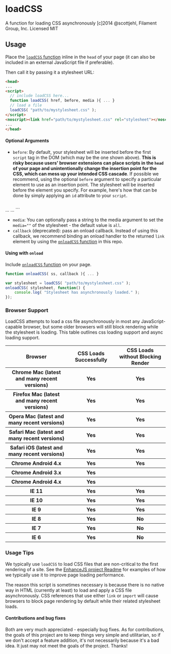 # loadCSS

A function for loading CSS asynchronously
[c]2014 @scottjehl, Filament Group, Inc.
Licensed MIT

## Usage

Place the [`loadCSS` function](https://github.com/filamentgroup/loadCSS/blob/master/loadCSS.js) inline in the `head` of your page (it can also be included in an external JavaScript file if preferable).

Then call it by passing it a stylesheet URL:

``` html
<head>
...
<script>
  // include loadCSS here...
  function loadCSS( href, before, media ){ ... }
  // load a file
  loadCSS( "path/to/mystylesheet.css" );
</script>
<noscript><link href="path/to/mystylesheet.css" rel="stylesheet"></noscript>
...
</head>
```

#### Optional Arguments
- `before`: By default, your stylesheet will be inserted before the first `script` tag in the DOM (which may be the one shown above). **This is risky because users' browser extensions can place scripts in the `head` of your page and unintentionally change the insertion point for the CSS, which can mess up your intended CSS cascade**. If possible we recommend, using the optional `before` argument to specify a particular element to use as an insertion point. The stylesheet will be inserted before the element you specify. For example, here's how that can be done by simply applying an `id` attribute to your `script`.
	``` html
<head>
...
<script id="loadcss">
  // include loadCSS here...
  function loadCSS( href, before, media ){ ... }
  // load a file
  loadCSS( "path/to/mystylesheet.css", document.getElementById("loadcss") );
</script>
<noscript><link href="path/to/mystylesheet.css" rel="stylesheet"></noscript>
...
</head>
```

- `media`: You can optionally pass a string to the media argument to set the `media=""` of the stylesheet - the default value is `all`.
- `callback` (deprecated): pass an onload callback. Instead of using this callback, we recommend binding an onload handler to the returned `link` element by using the [`onloadCSS` function](https://github.com/filamentgroup/loadCSS/blob/master/onloadCSS.js) in this repo.

#### Using with `onload`

Include [`onloadCSS` function](https://github.com/filamentgroup/loadCSS/blob/master/onloadCSS.js) on your page.

``` javascript
function onloadCSS( ss, callback ){ ... }

var stylesheet = loadCSS( "path/to/mystylesheet.css" );
onloadCSS( stylesheet, function() {
	console.log( "Stylesheet has asynchronously loaded." );
});
```

### Browser Support

LoadCSS attempts to load a css file asynchronously in most any JavaScript-capable browser, but some older browsers will still block rendering while the stylesheet is loading. This table outlines css loading support and async loading support.

<table>
    <tr>
        <th>Browser</th>
        <th>CSS Loads Successfully</th>
        <th>CSS Loads without Blocking Render</th>
    </tr>
    <tr>
        <th>Chrome Mac (latest and many recent versions)</th>
        <th>Yes</th>
        <th>Yes</th>
    </tr>
    <tr>
        <th>Firefox Mac (latest and many recent versions)</th>
        <th>Yes</th>
        <th>Yes</th>
    </tr>
     <tr>
        <th>Opera Mac (latest and many recent versions)</th>
        <th>Yes</th>
        <th>Yes</th>
    </tr>
    <tr>
        <th>Safari Mac (latest and many recent versions)</th>
        <th>Yes</th>
        <th>Yes</th>
    </tr>
    <tr>
        <th>Safari iOS (latest and many recent versions)</th>
        <th>Yes</th>
        <th>Yes</th>
    </tr>
    <tr>
        <th>Chrome Android 4.x</th>
        <th>Yes</th>
        <th>Yes</th>
    </tr>
     <tr>
        <th>Chrome Android 3.x</th>
        <th>Yes</th>
        <th></th>
    </tr>
     <tr>
        <th>Chrome Android 4.x</th>
        <th>Yes</th>
        <th></th>
    </tr>
     <tr>
        <th>IE 11</th>
        <th>Yes</th>
        <th>Yes</th>
    </tr>
     <tr>
        <th>IE 10</th>
        <th>Yes</th>
        <th>Yes</th>
    </tr>
    <tr>
        <th>IE 9</th>
        <th>Yes</th>
        <th>Yes</th>
    </tr>
     <tr>
        <th>IE 8</th>
        <th>Yes</th>
        <th>No</th>
    </tr>
     <tr>
        <th>IE 7</th>
        <th>Yes</th>
        <th>No</th>
    </tr>
     <tr>
        <th>IE 6</th>
        <th>Yes</th>
        <th>No</th>
    </tr>
    
</table>



### Usage Tips

We typically use `loadCSS` to load CSS files that are non-critical to the first rendering of a site. See the [EnhanceJS project Readme](https://github.com/filamentgroup/enhance#enhancejs) for examples of how we typically use it to improve page loading performance.

The reason this script is sometimes necessary is because there is no native way in HTML (currently at least) to load and apply a CSS file asynchronously. CSS references that use either `link` or `import` will cause browsers to block page rendering by default while their related stylesheet loads.

#### Contributions and bug fixes

Both are very much appreciated - especially bug fixes. As for contributions, the goals of this project are to keep things very simple and utilitarian, so if we don't accept a feature addition, it's not necessarily because it's a bad idea. It just may not meet the goals of the project. Thanks!


